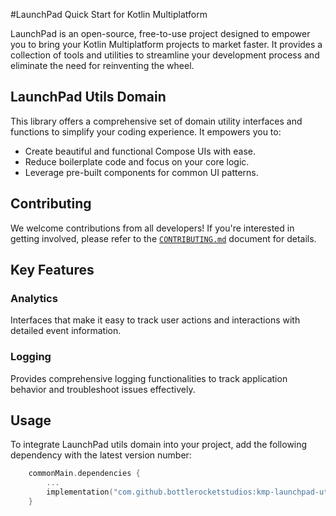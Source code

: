 #LaunchPad Quick Start for Kotlin Multiplatform

LaunchPad is an open-source, free-to-use project designed to empower you to bring your Kotlin Multiplatform projects to market faster. It provides a collection of tools and utilities to streamline your development process and eliminate the need for reinventing the wheel.

## LaunchPad Utils Domain
This library offers a comprehensive set of domain utility interfaces and functions to simplify your coding experience. It empowers you to:

-   Create beautiful and functional Compose UIs with ease.
-   Reduce boilerplate code and focus on your core logic.
-   Leverage pre-built components for common UI patterns.

## Contributing
We welcome contributions from all developers! If you're interested in getting involved, please refer to the  [`CONTRIBUTING.md`](./CONTRIBUTING.md) document for details.

## Key Features
### Analytics 
Interfaces that make it easy to track user actions and interactions with detailed event information.

### Logging
Provides comprehensive logging functionalities to track application behavior and troubleshoot issues effectively.

## Usage
To integrate LaunchPad utils domain into your project, add the following dependency with the latest version number:
```kotlin
    commonMain.dependencies {
        ...
        implementation("com.github.bottlerocketstudios:kmp-launchpad-utils-domain:<version>")
    }
```